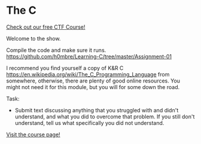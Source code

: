 # The C

[Check out our free CTF Course!](https://academy.hoppersroppers.org/mod/page/view.php?id=377)

Welcome to the show.

Compile the code and make sure it runs.
<https://github.com/h0mbre/Learning-C/tree/master/Assignment-01>

I recommend you find yourself a copy of K&R C <https://en.wikipedia.org/wiki/The_C_Programming_Language> from somewhere, otherwise, there are plenty of good online resources. You might not need it for this module, but you will for some down the road.

Task: 

* Submit text discussing anything that you struggled with and didn't understand, and what you did to overcome that problem. If you still don't understand, tell us what specifically you did not understand.



[Visit the course page!](https://academy.hoppersroppers.org/mod/assign/view.php?id=377)
